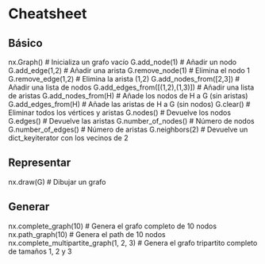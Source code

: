 
# Cheatsheet

## Básico
nx.Graph()                                  # Inicializa un grafo vacío
G.add_node(1)                               # Añadir un nodo
G.add_edge(1,2)                             # Añadir una arista
G.remove_node(1)                            # Elimina el nodo 1
G.remove_edge(1,2)                          # Elimina la arista (1,2)
G.add_nodes_from([2,3])                     # Añadir una lista de nodos
G.add_edges_from([(1,2),(1,3)])             # Añadir una lista de aristas
G.add_nodes_from(H)                         # Añade los nodos de H a G (sin aristas)
G.add_edges_from(H)                         # Añade las aristas de H a G (sin nodos)
G.clear()                                   # Eliminar todos los vértices y aristas
G.nodes()                                   # Devuelve los nodos
G.edges()                                   # Devuelve las aristas
G.number_of_nodes()                         # Número de nodos
G.number_of_edges()                         # Número de aristas
G.neighbors(2)                              # Devuelve un dict_keyiterator con los vecinos de 2

## Representar
nx.draw(G)                                  # Dibujar un grafo

## Generar
nx.complete_graph(10)                       # Genera el grafo completo de 10 nodos
nx.path_graph(10)                           # Genera el path de 10 nodos
nx.complete_multipartite_graph(1, 2, 3)     # Genera el grafo tripartito completo de tamaños 1, 2 y 3
